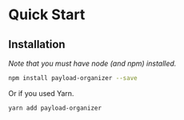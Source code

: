 # Quick Start

## Installation
*Note that you must have node (and npm) installed.*

```bash
npm install payload-organizer --save
```

Or if you used Yarn.

```bash
yarn add payload-organizer
```